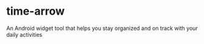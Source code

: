 # time-arrow
An Android widget tool that helps you stay organized and on track with your daily activities
